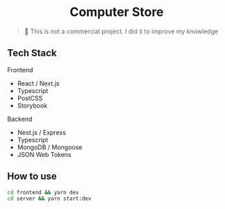 <!-- prettier-ignore-start -->

<h1 align="center">
  Computer Store
</h1>

> 🚨  This is not a commercial project. I did it to improve my knowledge
> 


##  Tech Stack 
Frontend
- React  / Next.js
- Typescript 
- PostCSS
- Storybook
 
 Backend
- Nest.js / Express
- Typescript 
- MongoDB / Mongoose
- JSON Web Tokens


## How to use

```bash
cd frontend && yarn dev
cd server && yarn start:dev
```

<!-- prettier-ignore-end -->
